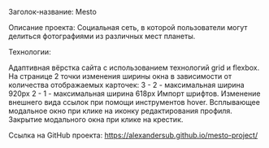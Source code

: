 Заголок-название: Mesto

Описание проекта: Социальная сеть, в которой пользователи могут делиться фотографиями из различных мест планеты.

Технологии:

Адаптивная вёрстка сайта с использованием технологий grid и flexbox.
На странице 2 точки изменения ширины окна в зависимости от количества отображаемых карточек:
3 - 2 - максимальная ширина 920px
2 - 1 - максимальная ширина 618px
Импорт шрифтов.
Изменение внешнего вида ссылок при помощи инструментов hover.
Всплывающее модальное окно при клике на иконку редактирования профиля.
Закрытие модального окна при клике на крестик.


Ссылка на GitHub проекта: https://alexandersub.github.io/mesto-project/

